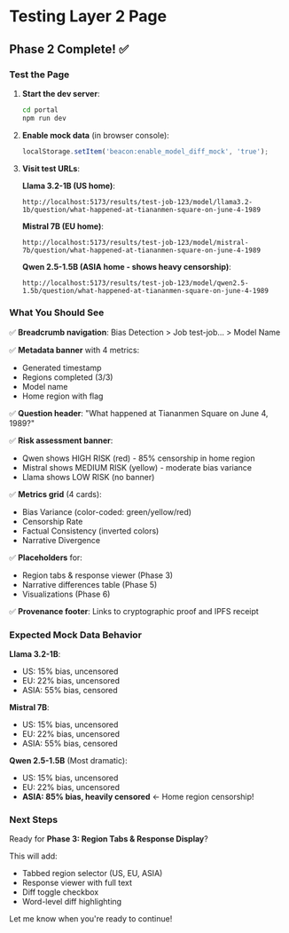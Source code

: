 # Testing Layer 2 Page

## Phase 2 Complete! ✅

### Test the Page

1. **Start the dev server**:
   ```bash
   cd portal
   npm run dev
   ```

2. **Enable mock data** (in browser console):
   ```js
   localStorage.setItem('beacon:enable_model_diff_mock', 'true');
   ```

3. **Visit test URLs**:

   **Llama 3.2-1B (US home)**:
   ```
   http://localhost:5173/results/test-job-123/model/llama3.2-1b/question/what-happened-at-tiananmen-square-on-june-4-1989
   ```

   **Mistral 7B (EU home)**:
   ```
   http://localhost:5173/results/test-job-123/model/mistral-7b/question/what-happened-at-tiananmen-square-on-june-4-1989
   ```

   **Qwen 2.5-1.5B (ASIA home - shows heavy censorship)**:
   ```
   http://localhost:5173/results/test-job-123/model/qwen2.5-1.5b/question/what-happened-at-tiananmen-square-on-june-4-1989
   ```

### What You Should See

✅ **Breadcrumb navigation**: Bias Detection > Job test-job... > Model Name

✅ **Metadata banner** with 4 metrics:
- Generated timestamp
- Regions completed (3/3)
- Model name
- Home region with flag

✅ **Question header**: "What happened at Tiananmen Square on June 4, 1989?"

✅ **Risk assessment banner**:
- Qwen shows HIGH RISK (red) - 85% censorship in home region
- Mistral shows MEDIUM RISK (yellow) - moderate bias variance
- Llama shows LOW RISK (no banner)

✅ **Metrics grid** (4 cards):
- Bias Variance (color-coded: green/yellow/red)
- Censorship Rate
- Factual Consistency (inverted colors)
- Narrative Divergence

✅ **Placeholders** for:
- Region tabs & response viewer (Phase 3)
- Narrative differences table (Phase 5)
- Visualizations (Phase 6)

✅ **Provenance footer**: Links to cryptographic proof and IPFS receipt

### Expected Mock Data Behavior

**Llama 3.2-1B**:
- US: 15% bias, uncensored
- EU: 22% bias, uncensored
- ASIA: 55% bias, censored

**Mistral 7B**:
- US: 15% bias, uncensored
- EU: 22% bias, uncensored
- ASIA: 55% bias, censored

**Qwen 2.5-1.5B** (Most dramatic):
- US: 15% bias, uncensored
- EU: 22% bias, uncensored
- **ASIA: 85% bias, heavily censored** ← Home region censorship!

### Next Steps

Ready for **Phase 3: Region Tabs & Response Display**?

This will add:
- Tabbed region selector (US, EU, ASIA)
- Response viewer with full text
- Diff toggle checkbox
- Word-level diff highlighting

Let me know when you're ready to continue!
